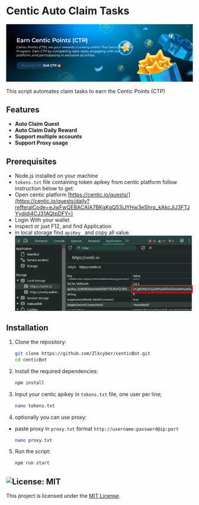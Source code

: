 # Centic Auto Claim Tasks
![banner](image.png)

This script automates claim tasks to earn the Centic Points (CTP)

## Features

- **Auto Claim Quest**
- **Auto Claim Daily Reward**
- **Support multiple accounts**
- **Support Proxy usage**

## Prerequisites

- Node.js installed on your machine
- `tokens.txt` file containing token apikey from centic platform follow instruction below to get:
- Open centic platform [https://centic.io/quests/](https://centic.io/quests/daily?refferalCode=eJwFwQEBACAIA7BKgKgQ53jJYHw3eShrp_kAkcJlJ3FTJYydjdi4CJ31AQtpDFY=)
- Login With your wallet
- inspect or just F12, and find Application
- in local storage find `apiKey_` and copy all value.
![Apikey](image-1.png)

## Installation

1. Clone the repository:
    ```sh
    git clone https://github.com/Zlkcyber/centicBot.git
    cd centicBot
    ```

2. Install the required dependencies:
    ```sh
    npm install
    ```
3. Input your centic apikey in `tokens.txt` file, one user per line;
    ```sh
    nano tokens.txt
    ```
4. optionally you can use proxy: 
- paste proxy in `proxy.txt` format `http://username:password@ip:port` 
    ```sh
    nano proxy.txt
    ```
5. Run the script:
    ```sh
    npm run start
    ```

## ![License: MIT](https://img.shields.io/badge/License-MIT-yellow.svg)

This project is licensed under the [MIT License](LICENSE).

